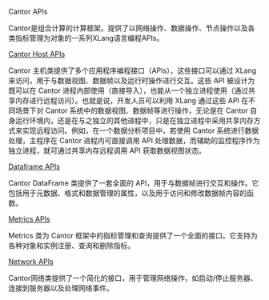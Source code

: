 Cantor APIs

Cantor是组合计算的计算框架。提供了以网络操作、数据操作、节点操作以及各类指标管理为对象的一系列XLang语言编程APIs。

[Cantor Host APIs](apis/cantor/cantor_host_apis.md)

Cantor 主机类提供了多个应用程序编程接口（APIs），这些接口可以通过 XLang 来访问，用于与数据视图、数据帧以及运行时操作进行交互。这些 API 被设计为既可以在 Cantor 进程内部使用（直接导入），也能从一个独立进程使用（通过共享内存进行远程访问）。也就是说，开发人员可以利用 XLang 通过这些 API 在不同场景下对 Cantor 系统中的数据视图、数据帧等进行操作，无论是在 Cantor 自身运行环境内，还是在与之独立的其他进程中，只是在独立进程中采用共享内存方式来实现远程访问。例如，在一个数据分析项目中，若使用 Cantor 系统进行数据处理，主程序在 Cantor 进程内可直接调用 API 处理数据，而辅助的监控程序作为独立进程，就可通过共享内存远程调用 API 获取数据视图状态。

[Dataframe APIs](apis/cantor/dataframe_apis.md)

Cantor DataFrame 类提供了一套全面的 API，用于与数据帧进行交互和操作。它包括用于元数据、格式和数据管理的属性，以及用于访问和修改数据帧内容的函数。

[Metrics APIs](apis/cantor/metrics_apis.md)

Metrics 类为 Cantor 框架中的指标管理和查询提供了一个全面的接口。它支持为各种对象和实例注册、查询和删除指标。

[Network APIs](apis/cantor/network_apis)

Cantor网络类提供了一个简化的接口，用于管理网络操作，如启动/停止服务器、连接到服务器以及处理网络事件。